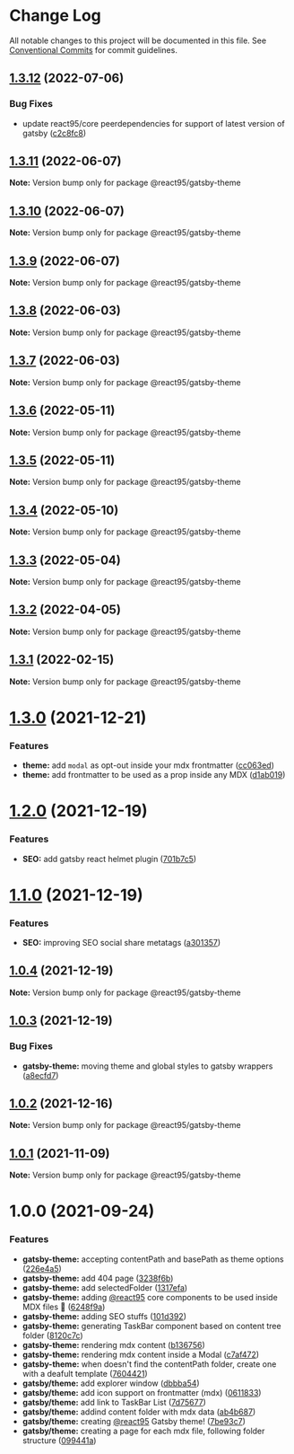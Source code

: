 # Change Log

All notable changes to this project will be documented in this file.
See [Conventional Commits](https://conventionalcommits.org) for commit guidelines.

## [1.3.12](https://github.com/React95/React95/compare/@react95/gatsby-theme@1.3.11...@react95/gatsby-theme@1.3.12) (2022-07-06)


### Bug Fixes

* update react95/core peerdependencies for support of latest version of gatsby ([c2c8fc8](https://github.com/React95/React95/commit/c2c8fc8b48393355f9624170c47314c65227e354))





## [1.3.11](https://github.com/React95/React95/compare/@react95/gatsby-theme@1.3.10...@react95/gatsby-theme@1.3.11) (2022-06-07)

**Note:** Version bump only for package @react95/gatsby-theme





## [1.3.10](https://github.com/React95/React95/compare/@react95/gatsby-theme@1.3.9...@react95/gatsby-theme@1.3.10) (2022-06-07)

**Note:** Version bump only for package @react95/gatsby-theme





## [1.3.9](https://github.com/React95/React95/compare/@react95/gatsby-theme@1.3.8...@react95/gatsby-theme@1.3.9) (2022-06-07)

**Note:** Version bump only for package @react95/gatsby-theme





## [1.3.8](https://github.com/React95/React95/compare/@react95/gatsby-theme@1.3.7...@react95/gatsby-theme@1.3.8) (2022-06-03)

**Note:** Version bump only for package @react95/gatsby-theme





## [1.3.7](https://github.com/React95/React95/compare/@react95/gatsby-theme@1.3.6...@react95/gatsby-theme@1.3.7) (2022-06-03)

**Note:** Version bump only for package @react95/gatsby-theme





## [1.3.6](https://github.com/React95/React95/compare/@react95/gatsby-theme@1.3.5...@react95/gatsby-theme@1.3.6) (2022-05-11)

**Note:** Version bump only for package @react95/gatsby-theme





## [1.3.5](https://github.com/React95/React95/compare/@react95/gatsby-theme@1.3.4...@react95/gatsby-theme@1.3.5) (2022-05-11)

**Note:** Version bump only for package @react95/gatsby-theme





## [1.3.4](https://github.com/React95/React95/compare/@react95/gatsby-theme@1.3.3...@react95/gatsby-theme@1.3.4) (2022-05-10)

**Note:** Version bump only for package @react95/gatsby-theme





## [1.3.3](https://github.com/React95/React95/compare/@react95/gatsby-theme@1.3.2...@react95/gatsby-theme@1.3.3) (2022-05-04)

**Note:** Version bump only for package @react95/gatsby-theme





## [1.3.2](https://github.com/React95/React95/compare/@react95/gatsby-theme@1.3.1...@react95/gatsby-theme@1.3.2) (2022-04-05)

**Note:** Version bump only for package @react95/gatsby-theme





## [1.3.1](https://github.com/React95/React95/compare/@react95/gatsby-theme@1.3.0...@react95/gatsby-theme@1.3.1) (2022-02-15)

**Note:** Version bump only for package @react95/gatsby-theme





# [1.3.0](https://github.com/React95/React95/compare/@react95/gatsby-theme@1.2.0...@react95/gatsby-theme@1.3.0) (2021-12-21)


### Features

* **theme:** add `modal` as opt-out inside your mdx frontmatter ([cc063ed](https://github.com/React95/React95/commit/cc063ede718329cfde459313a6649a3d24e5be5d))
* **theme:** add frontmatter to be used as a prop inside any MDX ([d1ab019](https://github.com/React95/React95/commit/d1ab019a802b3ad06d796b4e42e4951c8db208ab))





# [1.2.0](https://github.com/React95/React95/compare/@react95/gatsby-theme@1.1.0...@react95/gatsby-theme@1.2.0) (2021-12-19)


### Features

* **SEO:** add gatsby react helmet plugin ([701b7c5](https://github.com/React95/React95/commit/701b7c58ebc58a07b719fbb50f38b31ff998c233))





# [1.1.0](https://github.com/React95/React95/compare/@react95/gatsby-theme@1.0.4...@react95/gatsby-theme@1.1.0) (2021-12-19)


### Features

* **SEO:** improving SEO social share metatags ([a301357](https://github.com/React95/React95/commit/a301357ad114c2b7cb2005822a9ffa95d56fbd10))





## [1.0.4](https://github.com/React95/React95/compare/@react95/gatsby-theme@1.0.3...@react95/gatsby-theme@1.0.4) (2021-12-19)

**Note:** Version bump only for package @react95/gatsby-theme





## [1.0.3](https://github.com/React95/React95/compare/@react95/gatsby-theme@1.0.2...@react95/gatsby-theme@1.0.3) (2021-12-19)


### Bug Fixes

* **gatsby-theme:** moving theme and global styles to gatsby wrappers ([a8ecfd7](https://github.com/React95/React95/commit/a8ecfd72b35111e1982c58d29c1cbbbe7293697f))





## [1.0.2](https://github.com/React95/React95/compare/@react95/gatsby-theme@1.0.1...@react95/gatsby-theme@1.0.2) (2021-12-16)

**Note:** Version bump only for package @react95/gatsby-theme





## [1.0.1](https://github.com/React95/React95/compare/@react95/gatsby-theme@1.0.0...@react95/gatsby-theme@1.0.1) (2021-11-09)

**Note:** Version bump only for package @react95/gatsby-theme





# 1.0.0 (2021-09-24)


### Features

* **gatsby-theme:** accepting contentPath and basePath as theme options ([226e4a5](https://github.com/React95/React95/commit/226e4a5b32a246633f6212af10caacc26add910e))
* **gatsby-theme:** add 404 page ([3238f6b](https://github.com/React95/React95/commit/3238f6b9c48482349e7b30ea7aa1ed478c864163))
* **gatsby-theme:** add selectedFolder ([1317efa](https://github.com/React95/React95/commit/1317efaade0610e7d869a84a0acb7d0ac67c0d28))
* **gatsby-theme:** adding [@react95](https://github.com/react95) core components to be used inside MDX files :tada: ([6248f9a](https://github.com/React95/React95/commit/6248f9aa739e2007ae8ff32d4c9c825a27dc4d16))
* **gatsby-theme:** adding SEO stuffs ([101d392](https://github.com/React95/React95/commit/101d392abb4d3ea5a93dc46b8b548659c9498004))
* **gatsby-theme:** generating TaskBar component based on content tree folder ([8120c7c](https://github.com/React95/React95/commit/8120c7ca5d21fd9457cce5ef7c295609a163158a))
* **gatsby-theme:** rendering mdx content ([b136756](https://github.com/React95/React95/commit/b136756dff16a79ac43cd900f55a546b8b11da8f))
* **gatsby-theme:** rendering mdx content inside a Modal ([c7af472](https://github.com/React95/React95/commit/c7af4726855bca6fa651ec3ae01168ce1871f984))
* **gatsby-theme:** when doesn't find the contentPath folder, create one with a deafult template ([7604421](https://github.com/React95/React95/commit/7604421312eb5616ed1ecde0903217769857b3ec))
* **gatsby/theme:** add explorer window ([dbbba54](https://github.com/React95/React95/commit/dbbba54be5042afcc4f41b44d6149d2bc941477c))
* **gatsby/theme:** add icon support on frontmatter (mdx) ([0611833](https://github.com/React95/React95/commit/061183381d0daf0706d5db82340aab65f03df9cd))
* **gatsby/theme:** add link to TaskBar List ([7d75677](https://github.com/React95/React95/commit/7d75677eb679e278811527744d25ffa9bb042f18))
* **gatsby/theme:** addind content folder with mdx data ([ab4b687](https://github.com/React95/React95/commit/ab4b687b336c171c8edba649e4fc449d2515acca))
* **gatsby/theme:** creating [@react95](https://github.com/react95) Gatsby theme! ([7be93c7](https://github.com/React95/React95/commit/7be93c7364f4e7eb4d7c8a6a5bba7d5c831e5ab3))
* **gatsby/theme:** creating a page for each mdx file, following folder structure ([099441a](https://github.com/React95/React95/commit/099441a5c0c020de5a1e0ecf8e096a27ca4e9ec1))
